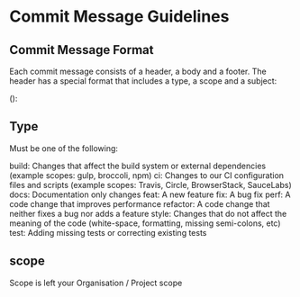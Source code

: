 # Commit Message Guidelines

## Commit Message Format

Each commit message consists of a header, a body and a footer. The header has a special format that includes a type, a scope and a subject:

<type>(<scope>): <subject>

## Type

Must be one of the following:

build: Changes that affect the build system or external dependencies (example scopes: gulp, broccoli, npm)
ci: Changes to our CI configuration files and scripts (example scopes: Travis, Circle, BrowserStack, SauceLabs)
docs: Documentation only changes
feat: A new feature
fix: A bug fix
perf: A code change that improves performance
refactor: A code change that neither fixes a bug nor adds a feature
style: Changes that do not affect the meaning of the code (white-space, formatting, missing semi-colons, etc)
test: Adding missing tests or correcting existing tests

## scope

Scope is left your Organisation / Project scope
